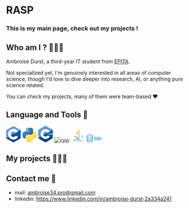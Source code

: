 # RASP
### This is my main page, check out my projects !

## Who am I ? 🤷🏻‍♂️

Ambroise Durst, a third-year IT student from [EPITA](https://www.epita.fr).

Not specialized yet, I'm genuinely interested in all areas of computer science, though I'd love to dive deeper into research, AI, or anything pure science related.

You can check my projects, many of them were team-based ❤️

## Language and Tools 👾

<img src="images/logos/c.png" alt="cpp" width="40"/>
<img src="images/logos/python.png" alt="cpp" width="40"/>
<img src="images/logos/cpp.png" alt="cpp" width="40"/>
<img src="images/logos/c#.png" alt="cpp" width="40"/>
<img src="images/logos/java.png" alt="cpp" width="40"/>
<img src="images/logos/sql.png" alt="cpp" width="40"/>


## My projects 🧑🏻‍💻

## Contact me 📱

 - mail: ambroise34.pro@gmail.com
 - linkedin: https://www.linkedin.com/in/ambroise-durst-2a334a241
